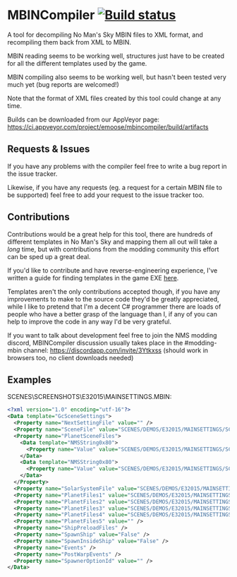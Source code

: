 # MBINCompiler [![Build status](https://ci.appveyor.com/api/projects/status/kivetlncubq7wktl?svg=true)](https://ci.appveyor.com/project/emoose/mbincompiler)

A tool for decompiling No Man's Sky MBIN files to XML format, and recompiling them back from XML to MBIN.

MBIN reading seems to be working well, structures just have to be created for all the different templates used by the game. 

MBIN compiling also seems to be working well, but hasn't been tested very much yet (bug reports are welcomed!)

Note that the format of XML files created by this tool could change at any time.

Builds can be downloaded from our AppVeyor page: https://ci.appveyor.com/project/emoose/mbincompiler/build/artifacts

Requests & Issues
---
If you have any problems with the compiler feel free to write a bug report in the issue tracker.

Likewise, if you have any requests (eg. a request for a certain MBIN file to be supported) feel free to add your request to the issue tracker too.

Contributions
---
Contributions would be a great help for this tool, there are hundreds of different templates in No Man's Sky and mapping them all out will take a *long* time, but with contributions from the modding community this effort can be sped up a great deal.

If you'd like to contribute and have reverse-engineering experience, I've written a guide for finding templates in the game EXE [here](http://pastebin.com/5vdpCHnv).

Templates aren't the only contributions accepted though, if you have any improvements to make to the source code they'd be greatly appreciated, while I like to pretend that I'm a decent C# programmer there are loads of people who have a better grasp of the language than I, if any of you can help to improve the code in any way I'd be very grateful.

If you want to talk about development feel free to join the NMS modding discord, MBINCompiler discussion usually takes place in the #modding-mbin channel: https://discordapp.com/invite/3Ytkxss (should work in browsers too, no client downloads needed)

Examples
---
SCENES\SCREENSHOTS\E32015\MAINSETTINGS.MBIN:

```xml
<?xml version="1.0" encoding="utf-16"?>
<Data template="GcSceneSettings">
  <Property name="NextSettingFile" value="" />
  <Property name="SceneFile" value="SCENES/DEMOS/E32015/MAINSETTINGS/SCENES/SPACE.SCENE.MBIN" />
  <Property name="PlanetSceneFiles">
    <Data template="NMSString0x80">
      <Property name="Value" value="SCENES/DEMOS/E32015/MAINSETTINGS/SCENES/PLANET0.SCENE.MBIN" />
    </Data>
    <Data template="NMSString0x80">
      <Property name="Value" value="SCENES/DEMOS/E32015/MAINSETTINGS/SCENES/PLANET1.SCENE.MBIN" />
    </Data>
  </Property>
  <Property name="SolarSystemFile" value="SCENES/DEMOS/E32015/MAINSETTINGS/SOLARSYSTEMS/SOLARSYSTEM.MBIN" />
  <Property name="PlanetFiles1" value="SCENES/DEMOS/E32015/MAINSETTINGS/PLANETS/SUGAS.MBIN" />
  <Property name="PlanetFiles2" value="SCENES/DEMOS/E32015/MAINSETTINGS/PLANETS/OBEK.MBIN" />
  <Property name="PlanetFiles3" value="SCENES/DEMOS/E32015/MAINSETTINGS/PLANETS/ARMCHAIR.MBIN" />
  <Property name="PlanetFiles4" value="SCENES/DEMOS/E32015/MAINSETTINGS/PLANETS/METYUK.MBIN" />
  <Property name="PlanetFiles5" value="" />
  <Property name="ShipPreloadFiles" />
  <Property name="SpawnShip" value="False" />
  <Property name="SpawnInsideShip" value="False" />
  <Property name="Events" />
  <Property name="PostWarpEvents" />
  <Property name="SpawnerOptionId" value="" />
</Data>
```
